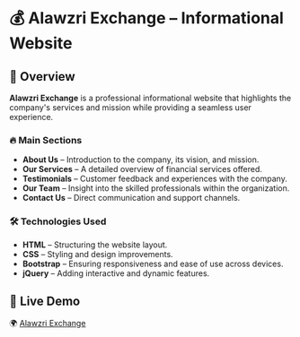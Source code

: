 # 💰 Alawzri Exchange – Informational Website  

## 🌟 Overview  
**Alawzri Exchange** is a professional informational website that highlights the company's services and mission while providing a seamless user experience.  

### 🔥 Main Sections  
- **About Us** – Introduction to the company, its vision, and mission.  
- **Our Services** – A detailed overview of financial services offered.  
- **Testimonials** – Customer feedback and experiences with the company.  
- **Our Team** – Insight into the skilled professionals within the organization.  
- **Contact Us** – Direct communication and support channels.  

### 🛠️ Technologies Used  
- **HTML** – Structuring the website layout.  
- **CSS** – Styling and design improvements.  
- **Bootstrap** – Ensuring responsiveness and ease of use across devices.  
- **jQuery** – Adding interactive and dynamic features.  

## 🔗 Live Demo  
🌍 [Alawzri Exchange](https://ayman7810.github.io/Alawzri/)  

